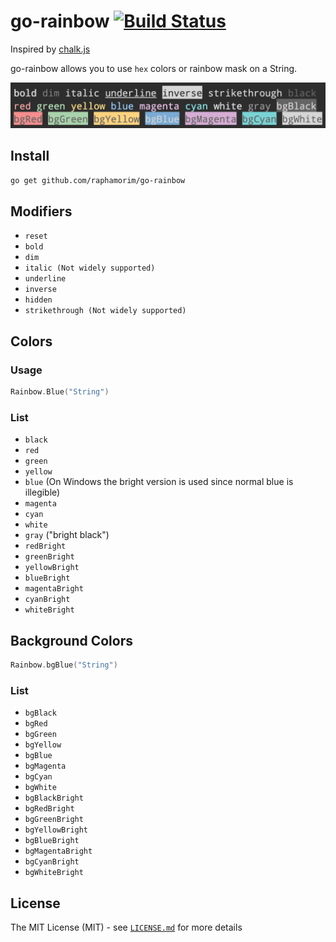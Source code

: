 # go-rainbow [![Build Status](https://img.shields.io/travis/fatih/color.svg?style=flat-square)](https://travis-ci.org/raphamorim/go-rainbow)

Inspired by [chalk.js](https://github.com/chalk/chalk)

go-rainbow allows you to use `hex` colors or rainbow mask on a String.

![Sample](assets/sample.png)

## Install

```bash
go get github.com/raphamorim/go-rainbow
```

## Modifiers

- `reset`
- `bold`
- `dim`
- `italic (Not widely supported)`
- `underline`
- `inverse`
- `hidden`
- `strikethrough (Not widely supported)`

## Colors

### Usage

```go
Rainbow.Blue("String")
```

### List

- `black`
- `red`
- `green`
- `yellow`
- `blue` (On Windows the bright version is used since normal blue is illegible)
- `magenta`
- `cyan`
- `white`
- `gray` ("bright black")
- `redBright`
- `greenBright`
- `yellowBright`
- `blueBright`
- `magentaBright`
- `cyanBright`
- `whiteBright`

## Background Colors

```go
Rainbow.bgBlue("String")
```

### List

- `bgBlack`
- `bgRed`
- `bgGreen`
- `bgYellow`
- `bgBlue`
- `bgMagenta`
- `bgCyan`
- `bgWhite`
- `bgBlackBright`
- `bgRedBright`
- `bgGreenBright`
- `bgYellowBright`
- `bgBlueBright`
- `bgMagentaBright`
- `bgCyanBright`
- `bgWhiteBright`


## License

The MIT License (MIT) - see [`LICENSE.md`](https://github.com/raphamorim/go-rainbow/blob/master/LICENSE.md) for more details
